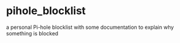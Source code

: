 # pihole_blocklist

a personal Pi-hole blocklist with some documentation to explain why something is blocked

